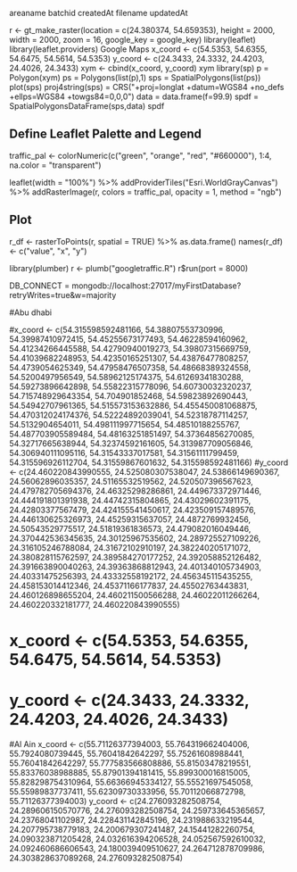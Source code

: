  
 areaname
    batchid
    createdAt
    filename
    updatedAt


r <- gt_make_raster(location = c(24.380374, 54.659353),
height = 2000,
width = 2000,
zoom = 16,
google_key = google_key)
library(leaflet)
library(leaflet.providers)
Google Maps
x_coord <- c(54.5353, 54.6355, 54.6475, 54.5614, 54.5353)
y_coord <- c(24.3433, 24.3332, 24.4203, 24.4026, 24.3433)
xym <- cbind(x_coord, y_coord)
xym
library(sp)
p = Polygon(xym)
ps = Polygons(list(p),1)
sps = SpatialPolygons(list(ps))
plot(sps)
proj4string(sps) = CRS("+proj=longlat +datum=WGS84 +no_defs +ellps=WGS84 +towgs84=0,0,0")
data = data.frame(f=99.9)
spdf = SpatialPolygonsDataFrame(sps,data)
spdf





## Define Leaflet Palette and Legend

traffic_pal <- colorNumeric(c("green", "orange", "red", "#660000"),
1:4,
na.color = "transparent")

leaflet(width = "100%") %>%
addProviderTiles("Esri.WorldGrayCanvas") %>%
addRasterImage(r, colors = traffic_pal, opacity = 1, method = "ngb")

## Plot

r_df <- rasterToPoints(r, spatial = TRUE) %>% as.data.frame()
names(r_df) <- c("value", "x", "y")

library(plumber)
r <- plumb("googletraffic.R")
r$run(port = 8000)

DB_CONNECT = mongodb://localhost:27017/myFirstDatabase?retryWrites=true&w=majority



#Abu dhabi

#x_coord <- c(54.315598592481166, 54.38807553730996, 54.39987410972415, 54.45255673177493, 54.46228594160962, 54.41234266445588, 54.42790940019273, 54.39807315669759, 54.41039682248953, 54.42350165251307, 54.43876477808257, 54.4739054625349, 54.47958476507358, 54.48668389324558, 54.5200497956549, 54.58962125174375, 54.61269341830288, 54.59273896642898, 54.55822315778096, 54.60730032320237, 54.715748929643354, 54.704901852468, 54.59823892690443, 54.54942707961365, 54.515573153632886, 54.455450081068875, 54.470312024174376, 54.52224892039041, 54.52318787114257, 54.5132904654011, 54.498111997715654, 54.48510188255767, 54.487703905589484, 54.48163251851497, 54.37364856270085, 54.32717665638944, 54.32374592161605, 54.313987709056846, 54.306940111095116, 54.31543337017581, 54.31561111799459, 54.315596926112704, 54.31559867601632, 54.315598592481166)
#y_coord <- c(24.460220843990555, 24.525080307538047, 24.53866149690367, 24.56062896035357, 24.51165532519562, 24.520507396567623, 24.479782705694376, 24.46325298286861, 24.449673372971446, 24.444191801391938, 24.44742315804865, 24.43029602391175, 24.42803377567479, 24.424155541450617, 24.423509157489576, 24.446130625326973, 24.45259315637057, 24.4872769932456, 24.50543529775517, 24.51819361836573, 24.479082016049446, 24.370442536345635, 24.30125967535602, 24.289725527109226, 24.316105246788084, 24.31672102910197, 24.382240205171072, 24.380828115762597, 24.389584270177252, 24.392058852126482, 24.391663890040263, 24.39363868812943, 24.401340105734903, 24.40331475256393, 24.43332558192172, 24.456345115435255, 24.458153014412346, 24.45371166177837, 24.45502763443831, 24.460126898655204, 24.460211500566288, 24.46022011266264, 24.460220332181777, 24.460220843990555)


 # x_coord <- c(54.5353, 54.6355, 54.6475, 54.5614, 54.5353)
 # y_coord <- c(24.3433, 24.3332, 24.4203, 24.4026, 24.3433)
#Al Ain
x_coord <- c(55.71126377394003, 55.764319662404006, 55.7924080739445, 55.76041842642297, 55.75261608988441, 55.76041842642297, 55.777583566808886, 55.81503478219551, 55.83376038988885, 55.87901394181415, 55.899300016815005, 55.828298754310964, 55.66366945334127, 55.55521697545058, 55.55989837737411, 55.62309730333956, 55.70112066872798, 55.71126377394003)
y_coord <- c(24.276093282508754, 24.289606150570776, 24.276093282508754, 24.259733645365657, 24.23768041102987, 24.228431142845196, 24.231988633219544, 24.207795738779183, 24.200679307241487, 24.15441282260754, 24.090323871205428, 24.032616394206528, 24.052567592610032, 24.092460686606543, 24.180039409510627, 24.264712878709986, 24.303828637089268, 24.276093282508754)

